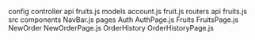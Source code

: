 
config
controller
  api
    fruits.js
models
    account.js
    fruit.js
routers
  api
    fruits.js
src
  components
    NavBar.js
  pages
    Auth
      AuthPage.js
    Fruits
      FruitsPage.js
    NewOrder 
      NewOrderPage.js
    OrderHistory
      OrderHistoryPage.js
  
